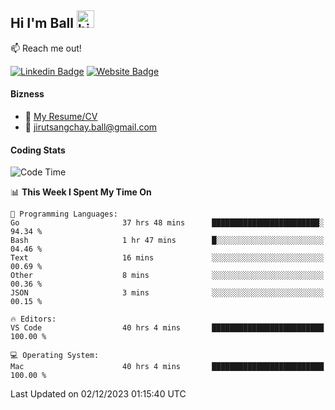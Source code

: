 ## Hi I'm Ball <img src="https://user-images.githubusercontent.com/1303154/88677602-1635ba80-d120-11ea-84d8-d263ba5fc3c0.gif" width="28px" height="28px" alt="hi">
 
:mailbox: Reach me out!

[![Linkedin Badge](https://img.shields.io/badge/-Jirut-0e76a8?style=flat&labelColor=0e76a8&logo=linkedin&logoColor=white)](https://www.linkedin.com/in/jirut-sangchay-338370251)
[![Website Badge](https://img.shields.io/badge/Website-184aa8?logo=website&logoColor=)](https://resume-jirut.web.app)

<!-- TODO: Add last video link -->
#### Bizness
- :paperclip: [My Resume/CV](https://github.com/Jirut01/Jirut01/blob/main/resume_jirut.pdf)
- :email: jirutsangchay.ball@gmail.com

#### Coding Stats


<!--START_SECTION:waka-->
![Code Time](http://img.shields.io/badge/Code%20Time-569%20hrs%2027%20mins-blue)

📊 **This Week I Spent My Time On** 

```text
💬 Programming Languages: 
Go                       37 hrs 48 mins      ████████████████████████░   94.34 % 
Bash                     1 hr 47 mins        █░░░░░░░░░░░░░░░░░░░░░░░░   04.46 % 
Text                     16 mins             ░░░░░░░░░░░░░░░░░░░░░░░░░   00.69 % 
Other                    8 mins              ░░░░░░░░░░░░░░░░░░░░░░░░░   00.36 % 
JSON                     3 mins              ░░░░░░░░░░░░░░░░░░░░░░░░░   00.15 % 

🔥 Editors: 
VS Code                  40 hrs 4 mins       █████████████████████████   100.00 % 

💻 Operating System: 
Mac                      40 hrs 4 mins       █████████████████████████   100.00 % 
```


 Last Updated on 02/12/2023 01:15:40 UTC
<!--END_SECTION:waka-->
